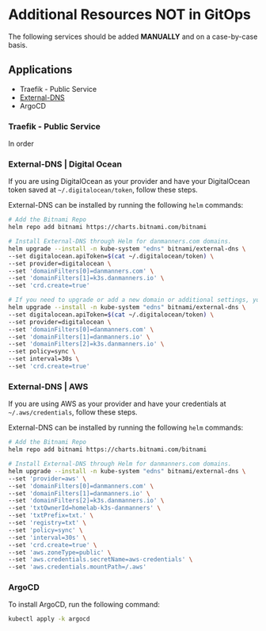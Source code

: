 # Additional Resources **NOT** in GitOps

The following services should be added **MANUALLY** and on a case-by-case basis.

## Applications

* Traefik - Public Service
* [External-DNS](https://github.com/bitnami/charts/tree/master/bitnami/external-dns/)
* ArgoCD

### Traefik - Public Service

In order 

### External-DNS | Digital Ocean

If you are using DigitalOcean as your provider and have your DigitalOcean token saved at `~/.digitalocean/token`, follow these steps.

External-DNS can be installed by running the following `helm` commands:

```bash
# Add the Bitnami Repo
helm repo add bitnami https://charts.bitnami.com/bitnami

# Install External-DNS through Helm for danmanners.com domains.
helm upgrade --install -n kube-system "edns" bitnami/external-dns \
--set digitalocean.apiToken=$(cat ~/.digitalocean/token) \
--set provider=digitalocean \
--set 'domainFilters[0]=danmanners.com' \
--set 'domainFilters[1]=k3s.danmanners.io' \
--set 'crd.create=true'

# If you need to upgrade or add a new domain or additional settings, you can run something like this:
helm upgrade --install -n kube-system "edns" bitnami/external-dns \
--set digitalocean.apiToken=$(cat ~/.digitalocean/token) \
--set provider=digitalocean \
--set 'domainFilters[0]=danmanners.com' \
--set 'domainFilters[1]=danmanners.io' \
--set 'domainFilters[2]=k3s.danmanners.io' \
--set policy=sync \
--set interval=30s \
--set 'crd.create=true'
```

### External-DNS | AWS

If you are using AWS as your provider and have your credentials at `~/.aws/credentials`, follow these steps.

External-DNS can be installed by running the following `helm` commands:

```bash
# Add the Bitnami Repo
helm repo add bitnami https://charts.bitnami.com/bitnami

# Install External-DNS through Helm for danmanners.com domains.
helm upgrade --install -n kube-system "edns" bitnami/external-dns \
--set 'provider=aws' \
--set 'domainFilters[0]=danmanners.com' \
--set 'domainFilters[1]=danmanners.io' \
--set 'domainFilters[2]=k3s.danmanners.io' \
--set 'txtOwnerId=homelab-k3s-danmanners' \
--set 'txtPrefix=txt.' \
--set 'registry=txt' \
--set 'policy=sync' \
--set 'interval=30s' \
--set 'crd.create=true' \
--set 'aws.zoneType=public' \
--set 'aws.credentials.secretName=aws-credentials' \
--set 'aws.credentials.mountPath=/.aws'
```

### ArgoCD

To install ArgoCD, run the following command:

```bash
kubectl apply -k argocd
```
